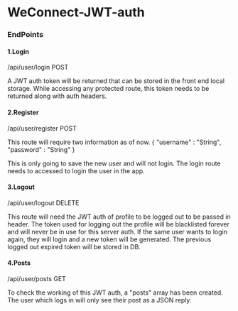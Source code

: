# WeConnect-JWT-auth

### EndPoints

#### 1.Login
/api/user/login
POST

A JWT auth token will be returned that can be stored in the front end local storage. While accessing any protected route, this token needs to be returned along with auth headers.


#### 2.Register
/api/user/register
POST

This route will require two information as of now.
{
"username" : "String",
"password" : "String"
}

This is only going to save the new user and will not login. The login route needs to accessed to login the user in the app.

#### 3.Logout
/api/user/logout
DELETE

This route will need the JWT auth of profile to be logged out to be passed in header.
The token used for logging out the profile will be blacklisted forever and will never be in use for this server auth.
If the same user wants to login again, they will login and a new token will be generated.
The previous logged out expired token will be stored in DB.

#### 4.Posts
/api/user/posts
GET

To check the working of this JWT auth, a "posts" array has been created. The user which logs in will only see their post as a JSON reply. 
